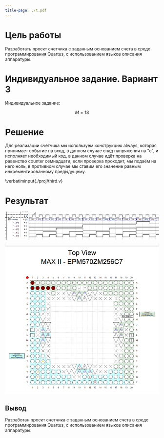 ```yaml
---
title-page: ./t.pdf
---
```


# Цель работы

Разработать  проект  счетчика  с  заданным  основанием  счета  в  среде программирования Quartus, с использованием языков описания аппаратуры.

# Индивидуальное задание. Вариант 3

Индивидуальное задание:

$$
M = 18
$$

# Решение

Для реализации счётчика мы используем конструкцию always, которая принимает событие на вход, в данном случае спад напряжения на "c", и исполняет необходимый код, в данном случае идёт проверка на равенство counter семнадцати, если проверка проходит, мы подаём на него ноль, в противном случае мы ставим его значение равным инкрементированному предыдущему.

\verbatiminput{./proj/third.v}

# Результат

![Временная диаграмма](image.png)

![Размещение ПЛИС](image-1.png)

## Вывод

Разработан  проект  счетчика  с  заданным  основанием  счета  в  среде программирования Quartus, с использованием языков описания аппаратуры.